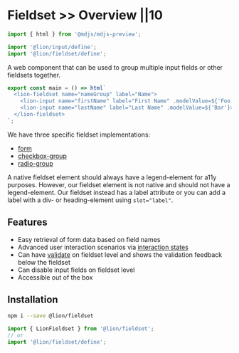 # Fieldset >> Overview ||10

```js script
import { html } from '@mdjs/mdjs-preview';

import '@lion/input/define';
import '@lion/fieldset/define';
```

A web component that can be used to group multiple input fields or other fieldsets together.

```js preview-story
export const main = () => html`
  <lion-fieldset name="nameGroup" label="Name">
    <lion-input name="firstName" label="First Name" .modelValue=${'Foo'}></lion-input>
    <lion-input name="lastName" label="Last Name" .modelValue=${'Bar'}></lion-input>
  </lion-fieldset>
`;
```

We have three specific fieldset implementations:

- [form](../form/overview.md)
- [checkbox-group](../checkbox-group/overview.md)
- [radio-group](../radio-group/overview.md)

A native fieldset element should always have a legend-element for a11y purposes.
However, our fieldset element is not native and should not have a legend-element.
Our fieldset instead has a label attribute or you can add a label with a div- or heading-element using `slot="label"`.

## Features

- Easy retrieval of form data based on field names
- Advanced user interaction scenarios via [interaction states](../../fundamentals/systems/form/interaction-states.md)
- Can have [validate](../../fundamentals/systems/form/validate.md) on fieldset level and shows the validation feedback below the fieldset
- Can disable input fields on fieldset level
- Accessible out of the box

## Installation

```bash
npm i --save @lion/fieldset
```

```js
import { LionFieldset } from '@lion/fieldset';
// or
import '@lion/fieldset/define';
```
